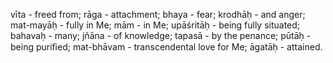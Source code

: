 vīta - freed from; rāga - attachment; bhaya - fear; krodhāḥ - and anger; mat-mayāḥ - fully in Me; mām - in Me; upāśritāḥ - being fully situated; bahavaḥ - many; jñāna - of knowledge; tapasā - by the penance; pūtāḥ - being puriﬁed; mat-bhāvam - transcendental love for Me; āgatāḥ - attained.